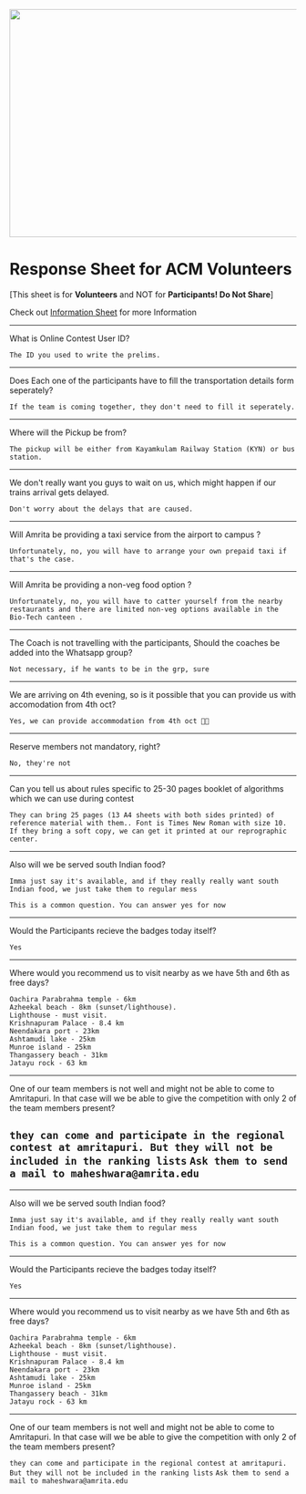 <p align="center">
  <img width="700" height="400" src="https://user-images.githubusercontent.com/56226566/193438268-b79952a0-75bb-4543-baec-226e485e0de6.png">
</p>

# Response Sheet for ACM Volunteers

[This sheet is for **Volunteers** and NOT for **Participants! Do Not Share**]

Check out [Information Sheet](https://stuntstorm.github.io/Information/) for more Information 

-----------------------------------------------------------
What is Online Contest User ID?

`The ID you used to write the prelims.`

-----------------------------------------------------------

Does Each one of the participants have to fill the transportation details form seperately?

`If the team is coming together, they don't need to fill it seperately.`
 
-----------------------------------------------------------

Where will the Pickup be from?

`The pickup will be either from Kayamkulam Railway Station (KYN) or bus station.`

-----------------------------------------------------------

We don't really want you guys to wait on us, which might happen if our trains arrival gets delayed.

`Don't worry about the delays that are caused.`

-----------------------------------------------------------

Will Amrita be providing a taxi service from the airport to campus ?

`Unfortunately, no, you will have to arrange your own prepaid taxi if that's the case.`

------------------------------------------------------------

Will Amrita be providing a non-veg food option ?

`Unfortunately, no, you will have to catter yourself from the nearby restaurants and there are limited non-veg options available in the Bio-Tech canteen .`

------------------------------------------------------------

The Coach is not travelling with the participants, Should the coaches be added into the Whatsapp group?

`Not necessary, if he wants to be in the grp, sure`

------------------------------------------------------------

We are arriving on 4th evening, so is it possible that you can provide us with accomodation from 4th oct?

`Yes, we can provide accommodation from 4th oct 👍🏻`

------------------------------------------------------------

Reserve members not mandatory, right?

`No, they're not`

------------------------------------------------------------

Can you tell us about rules specific to 25-30 pages booklet of algorithms which we can use during contest

`They can bring 25 pages (13 A4 sheets with both sides printed) of reference material with them.. Font is Times New Roman with size 10. If they bring a soft copy, we can get it printed at our reprographic center.`

------------------------------------------------------------

Also will we be served south Indian food?

`Imma just say it's available, and if they really really want south Indian food, we just take them to regular mess`

`This is a common question. You can answer yes for now`

------------------------------------------------------------

Would the Participants recieve the badges today itself?

`Yes`

------------------------------------------------------------

Where would you recommend us to visit nearby as we have 5th and 6th as free days?

``` 
Oachira Parabrahma temple - 6km 
Azheekal beach - 8km (sunset/lighthouse). 
Lighthouse - must visit.
Krishnapuram Palace - 8.4 km 
Neendakara port - 23km
Ashtamudi lake - 25km
Munroe island - 25km 
Thangassery beach - 31km
Jatayu rock - 63 km
`````
------------------------------------------------------------

One of our team members is not well and might not be able to come to Amritapuri. In that case will we be able to give the competition with only 2 of the team members present?

`they can come and participate in the regional contest at amritapuri. But they will not be included in the ranking lists`
`Ask them to send a mail to maheshwara@amrita.edu`
------------------------------------------------------------

------------------------------------------------------------

Also will we be served south Indian food?

`Imma just say it's available, and if they really really want south Indian food, we just take them to regular mess`

`This is a common question. You can answer yes for now`

------------------------------------------------------------

Would the Participants recieve the badges today itself?

`Yes`

------------------------------------------------------------

Where would you recommend us to visit nearby as we have 5th and 6th as free days?

``` 
Oachira Parabrahma temple - 6km 
Azheekal beach - 8km (sunset/lighthouse). 
Lighthouse - must visit.
Krishnapuram Palace - 8.4 km 
Neendakara port - 23km
Ashtamudi lake - 25km
Munroe island - 25km 
Thangassery beach - 31km
Jatayu rock - 63 km
`````
------------------------------------------------------------

One of our team members is not well and might not be able to come to Amritapuri. In that case will we be able to give the competition with only 2 of the team members present?

`they can come and participate in the regional contest at amritapuri. But they will not be included in the ranking lists`
`Ask them to send a mail to maheshwara@amrita.edu`

